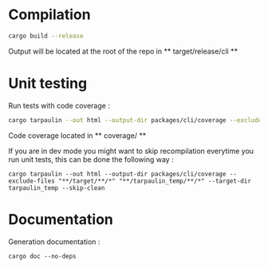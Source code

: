 # Compilation

```sh
cargo build --release
```

Output will be located at the root of the repo in ** target/release/cli **

# Unit testing

Run tests with code coverage :

```sh
cargo tarpaulin --out html --output-dir packages/cli/coverage --exclude-files "**/target/**/*" "**/tarpaulin_temp/**/*"
```

Code coverage located in ** coverage/ **

If you are in dev mode you might want to skip recompilation everytime you run unit tests, this can be done the following way :

```
cargo tarpaulin --out html --output-dir packages/cli/coverage --exclude-files "**/target/**/*" "**/tarpaulin_temp/**/*" --target-dir tarpaulin_temp --skip-clean
```

# Documentation

Generation documentation :

```
cargo doc --no-deps
```
